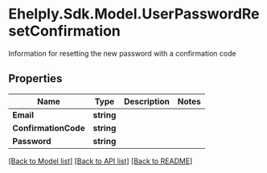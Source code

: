 # Ehelply.Sdk.Model.UserPasswordResetConfirmation
Information for resetting the new password with a confirmation code

## Properties

Name | Type | Description | Notes
------------ | ------------- | ------------- | -------------
**Email** | **string** |  | 
**ConfirmationCode** | **string** |  | 
**Password** | **string** |  | 

[[Back to Model list]](../README.md#documentation-for-models) [[Back to API list]](../README.md#documentation-for-api-endpoints) [[Back to README]](../README.md)

